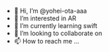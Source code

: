 - 👋 Hi, I’m @yohei-ota-aaa
- 👀 I’m interested in AR
- 🌱 I’m currently learning swift
- 💞️ I’m looking to collaborate on 
- 📫 How to reach me ...

<!---
yohei-ota-aaa/yohei-ota-aaa is a ✨ special ✨ repository because its `README.md` (this file) appears on your GitHub profile.
You can click the Preview link to take a look at your changes.
--->
